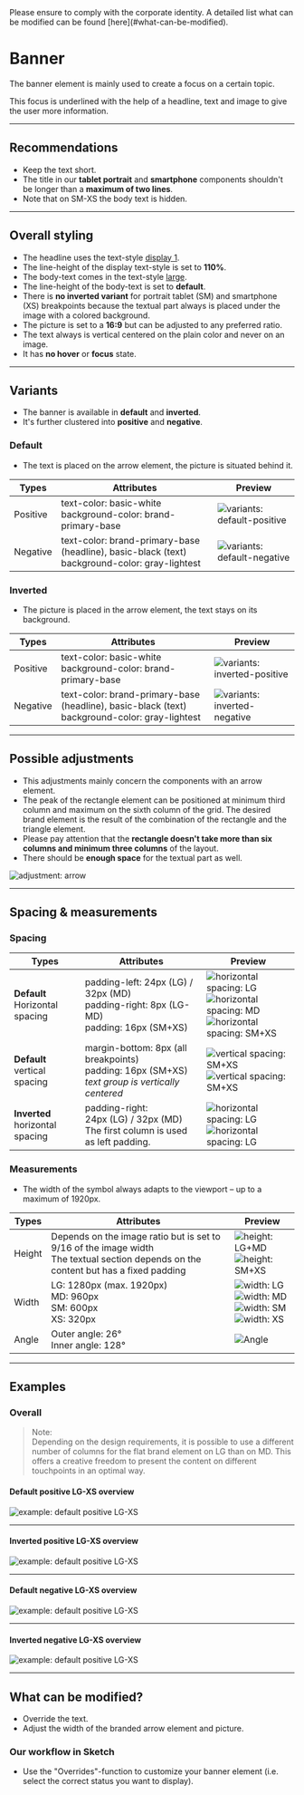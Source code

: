 <AlertInfo alertHeadline="Modifiable">
Please ensure to comply with the corporate identity. A detailed list what can be modified can be found [here](#what-can-be-modified).
</AlertInfo>

# Banner

The banner element is mainly used to create a focus  on a certain topic.

This focus is underlined with the help of a headline, text and image to give the user more information.

---

## Recommendations

- Keep the text short.
- The title in our **tablet portrait** and **smartphone** components shouldn't be longer than a **maximum of two lines**.
- Note that on SM-XS the body text is hidden.

---

## Overall styling

- The headline uses the text-style [display 1](../../General/Typography/Typography.md#displays-display-level-1).
- The line-height of the display text-style is set to **110%**.
- The body-text comes in the text-style [large](../../General/Typography/Typography.md#large).
- The line-height of the body-text is set to **default**.
- There is **no inverted variant** for portrait tablet (SM) and smartphone (XS) breakpoints because the textual part always is placed under the image with a colored background.
- The picture is set to a **16:9** but can be adjusted to any preferred ratio.
- The text always is vertical centered on the plain color and never on an image.
- It has **no hover** or **focus** state.

---

## Variants

- The banner is available in **default** and **inverted**.
- It's further clustered into **positive** and **negative**.


### Default

- The text is placed on the arrow element, the picture is situated behind it.

| Types | Attributes | Preview |
|---|---|---|
| Positive | text-color: basic-white<br>background-color: brand-primary-base | ![variants: default-positive](assets/variants/default/positive@1x.png) |
| Negative | text-color: brand-primary-base (headline), basic-black (text)<br>background-color: gray-lightest | ![variants: default-negative](assets/variants/default/negative@1x.png) |


### Inverted

- The picture is placed in the arrow element, the text stays on its background.


| Types | Attributes | Preview |
|---|---|---|
| Positive | text-color: basic-white<br>background-color: brand-primary-base | ![variants: inverted-positive](assets/variants/inverted/positive@1x.png) |
| Negative | text-color: brand-primary-base (headline), basic-black (text)<br>background-color: gray-lightest | ![variants: inverted-negative](assets/variants/inverted/negative@1x.png) |


---

## Possible adjustments

- This adjustments mainly concern the components with an arrow element.
- The peak of the rectangle element can be positioned at minimum third column and maximum on the sixth column of the grid. The desired brand element is the result of the combination of the rectangle and the triangle element.
- Please pay attention that the **rectangle doesn't take more than six columns and minimum three columns** of the layout.
- There should be **enough space** for the textual part as well.

![adjustment: arrow](assets/adjustments/arrow@1x.png)


---


## Spacing & measurements

### Spacing

| Types | Attributes | Preview |
|---|---|---|
| **Default**<br>Horizontal spacing | padding-left: 24px (LG) / 32px (MD)<br>padding-right: 8px (LG-MD)<br>padding: 16px (SM+XS)<br> | ![horizontal spacing: LG](assets/measurements/horizontal-spacing/LG@1x.png)<br>![horizontal spacing: MD](assets/measurements/horizontal-spacing/MD@1x.png)<br>![horizontal spacing: SM+XS](assets/measurements/horizontal-spacing/SM+XS@1x.png)|
| **Default**<br>vertical spacing | margin-bottom: 8px (all breakpoints)<br>padding: 16px (SM+XS)<br>*text group is vertically centered*| ![vertical spacing: SM+XS](assets/measurements/vertical-spacing/LG+MD@1x.png)<br>![vertical spacing: SM+XS](assets/measurements/vertical-spacing/SM+XS@1x.png) |
| **Inverted**<br> horizontal spacing | padding-right:<br>24px (LG) / 32px (MD)<br>The first column is used as left padding.| ![horizontal spacing: LG](assets/measurements/horizontal-spacing/inverted/LG@1x.png)<br> ![horizontal spacing: LG](assets/measurements/horizontal-spacing/inverted/MD@1x.png) |


### Measurements

- The width of the symbol always adapts to the viewport – up to a maximum of 1920px.

| Types | Attributes | Preview |
|---|---|---|
| Height | Depends on the image ratio but is set to  9/16 of the image width<br>The textual section depends on the content but has a fixed padding| ![height: LG+MD](assets/measurements/height/LG+MD@1x.png)<br>![height: SM+XS](assets/measurements/height/SM+XS@1x.png) |
| Width | LG: 1280px (max. 1920px)<br>MD: 960px<br>SM: 600px<br>XS: 320px | ![width: LG](assets/measurements/width/LG@1x.png)<br>![width: MD](assets/measurements/width/MD@1x.png)<br>![width: SM](assets/measurements/width/SM@1x.png)<br>![width: XS](assets/measurements/width/XS@1x.png) |
| Angle | Outer angle: 26°<br>Inner angle: 128° | ![Angle](assets/measurements/angle@1x.png) |

---

## Examples

### Overall

> Note: <br>Depending on the design requirements, it is possible to use a different number of columns for the flat brand element on LG than on MD. This offers a creative freedom to present the content on different touchpoints in an optimal way.

#### Default positive LG-XS overview

![example: default positive LG-XS](assets/examples/default/positive/LG-XS@1x.png)

---

#### Inverted positive LG-XS overview

![example: default positive LG-XS](assets/examples/inverted/positive/LG-XS@1x.png)

---

#### Default negative LG-XS overview

![example: default positive LG-XS](assets/examples/default/negative/LG-XS@1x.png)

---

#### Inverted negative LG-XS overview

![example: default positive LG-XS](assets/examples/inverted/negative/LG-XS@1x.png)

---

## What can be modified?

- Override the text.
- Adjust the width of the branded arrow element and picture.

### Our workflow in Sketch

- Use the "Overrides"-function to customize your banner element (i.e. select the correct status you want to display).
